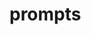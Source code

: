 
# prompts



<!--
.

<br><br 

<br><br>
???

<br><br>
<br><br 

<br><br>

<br><br 


<br><br>
???

<br><br>

<br><br 


<br><br>

.<br><br>

<br><br 


<br><br>
???

<br><br>

<br><br 


<br><br>

.

<br><br>

<br><br 


<br><br>
???

<br><br>

<br><br 


<br><br>

.
-->
